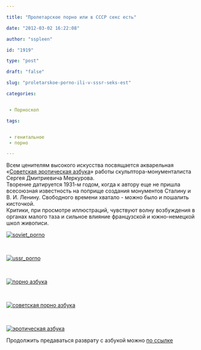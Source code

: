 ```yaml
---

title: "Пролетарское порно или в СССР секс есть"

date: "2012-03-02 16:22:08"

author: "sspleen"

id: "1919"

type: "post"

draft: "false"

slug: "proletarskoe-porno-ili-v-sssr-seks-est"

categories:


 - Порноскоп

tags:


 - генитальное
 - порно

---
```

Всем ценителям высокого искусства посвящается акварельная «[Советская эротическая азбука](http://www.raruss.ru/erotic/974-russian-alphabet.html)» работы скульптора-монументалиста Сергея Дмитриевича Меркурова.  
Творение датируется 1931-м годом, когда к автору еще не пришла всесоюзная известность на поприще создания монументов Сталину и В. И. Ленину. Свободного времени хватало - можно было и пошалить кисточкой.  
Критики, при просмотре иллюстраций, чувствуют волну возбуждения в органах малого таза и сильное влияние французской и южно-немецкой школ живописи.  
  
[![](/uploads/2012/05/soviet_porno.jpg "soviet_porno")](/2012/03/proletarskoe-porno-ili-v-sssr-seks-est/soviet_porno/)  
  
   
  
[![](/uploads/2012/05/ussr_porno.jpg "ussr_porno")](/2012/03/proletarskoe-porno-ili-v-sssr-seks-est/ussr_porno/)  
  
   
  
[![](/uploads/2012/05/порно-азбука.jpg "порно азбука")](/2012/03/proletarskoe-porno-ili-v-sssr-seks-est/porno-azbuka/)  
  
   
  
[![](/uploads/2012/05/советская-порно-азбука.jpg "советская порно азбука")](/2012/03/proletarskoe-porno-ili-v-sssr-seks-est/sovetskaya-porno-azbuka/)  
  
   
  
[![](/uploads/2012/05/эротическая-азбука.jpg "эротическая азбука")](/2012/03/proletarskoe-porno-ili-v-sssr-seks-est/eroticheskaya-azbuka/)  
  
Продолжить предаваться разврату с азбукой можно [по ссылке](http://www.raruss.ru/component/flippingbook/book/4-erotic-abc/2-abc.html)